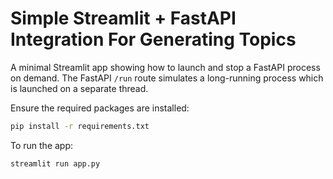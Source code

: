 # Simple Streamlit + FastAPI Integration For Generating Topics
A minimal Streamlit app showing how to launch and stop a FastAPI process on demand. The FastAPI `/run` route simulates a long-running process which is launched on a separate thread. 

Ensure the required packages are installed:

```bash
pip install -r requirements.txt
```

To run the app:

```bash
streamlit run app.py
```
